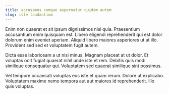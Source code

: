 ```yaml
---
title: accusamus cumque aspernatur quidem autem
slug: iste laudantium
---
```


Enim non quaerat et sit ipsum dignissimos nisi quia. Praesentium accusantium enim quisquam est. Libero eligendi reprehenderit qui est dolor dolorum enim eveniet aperiam. Aliquid libero maiores asperiores ut at illo. Provident sed sed et voluptatem fugit autem.

Dicta esse laboriosam a ut nisi minus. Magnam placeat at ut dolor. Et voluptas odit fugiat quaerat nihil unde iste et rem. Debitis quis modi similique consequatur qui. Voluptatem sed quaerat similique sint possimus.

Vel tempore occaecati voluptas eos iste et quam rerum. Dolore ut explicabo. Voluptatem maxime nemo tempora aut aut maiores id reprehenderit. Illo quis voluptas.
